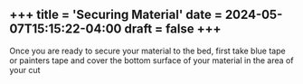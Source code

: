 +++
title = 'Securing Material'
date = 2024-05-07T15:15:22-04:00
draft = false
+++
---
Once you are ready to secure your material to the bed, first take blue tape or painters tape and cover the bottom surface of your material in the area of your cut